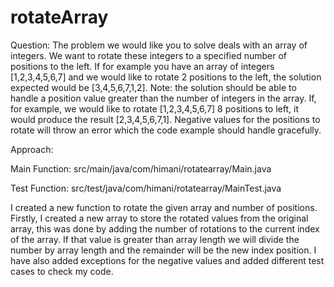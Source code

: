 # rotateArray
Question:
The problem we would like you to solve deals with an array of integers. We want to rotate these integers
to a specified number of positions to the left.
If for example you have an array of integers [1,2,3,4,5,6,7] and we would like to rotate 2 positions to the
left, the solution expected would be [3,4,5,6,7,1,2].
Note: the solution should be able to handle a position value greater than the number of integers in the
array. If, for example, we would like to rotate [1,2,3,4,5,6,7] 8 positions to left, it would produce the
result [2,3,4,5,6,7,1]. Negative values for the positions to rotate will throw an error which the code
example should handle gracefully.

Approach:

Main Function: src/main/java/com/himani/rotatearray/Main.java

Test Function: src/test/java/com/himani/rotatearray/MainTest.java

I created a new function to rotate the given array and number of positions. Firstly, I created a new
array to store the rotated values from the original array, this was done by adding the number of rotations 
to the current index of the array. If that value is greater than array length we will divide the number by 
array length and the remainder will be the new index position. 
I have also added exceptions for the negative values and added different test cases to check my code.
